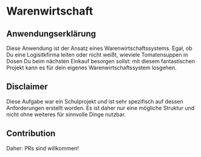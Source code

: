 # Warenwirtschaft

## Anwendungserklärung

Diese Anwendung ist der Ansatz eines Warenwirtschaftssystems. Egal, ob Du eine Logisitkfirma leiten oder nicht weißt, wieviele Tomatensuppen in Dosen Du beim nächsten Einkauf besorgen sollst: mit diesem fantastischen Projekt kann es für dein eigenes Warenwirtschaftssystem losgehen.

## Disclaimer

Diese Aufgabe war ein Schulprojekt und ist sehr spezifisch auf dessen Anforderungen erstellt worden. Es ist daher nur eine mögliche Struktur und nicht ohne weiteres für sinnvolle Dinge nutzbar.

## Contribution

Daher: PRs sind willkommen!
